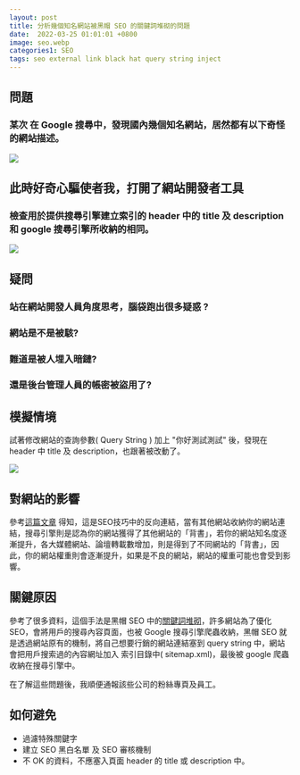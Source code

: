 ```yaml
---
layout: post
title: 分析幾個知名網站被黑帽 SEO 的關鍵詞堆砌的問題
date:  2022-03-25 01:01:01 +0800
image: seo.webp
categories1: SEO
tags: seo external link black hat query string inject
---
```


## 問題
### 某次 在 Google 搜尋中，發現國內幾個知名網站，居然都有以下奇怪的網站描述。
![](https://i.imgur.com/xL2V0cF.png)

## 此時好奇心驅使者我，打開了網站開發者工具
### 檢查用於提供搜尋引擎建立索引的 header 中的 title 及 description 和 google 搜尋引擎所收納的相同。
![](https://i.imgur.com/JaqXIzN.png)

## 疑問
### 站在網站開發人員角度思考，腦袋跑出很多疑惑 ?  

### 網站是不是被駭? 

### 難道是被人埋入暗鏈?   

### 還是後台管理人員的帳密被盜用了?   

## 模擬情境
試著修改網站的查詢參數( Query String ) 加上 "你好測試測試" 後，發現在 header 中 title 及 description，也跟著被改動了。

![](https://i.imgur.com/a8bF5iO.png)

## 對網站的影響
參考[這篇文章](https://ranking.works/%E6%8A%80%E8%A1%93SEO/%E5%A4%96%E9%83%A8%E9%80%A3%E7%B5%90?fbclid=IwAR3-2880GtK_3dEp2SUrlhD0t8jHb-_aLHYTCcgWCxI9Vpo55UTni8uZauo)
得知，這是SEO技巧中的反向連結，當有其他網站收納你的網站連結，搜尋引擎則是認為你的網站獲得了其他網站的「背書」，若你的網站知名度逐漸提升，各大媒體網站、論壇轉載數增加，則是得到了不同網站的「背書」，因此，你的網站權重則會逐漸提升，如果是不良的網站，網站的權重可能也會受到影響。

## 關鍵原因
參考了很多資料，這個手法是黑帽 SEO 中的[關鍵詞堆砌](https://baike.baidu.hk/item/%E9%97%9C%E9%8D%B5%E8%A9%9E%E5%A0%86%E7%A0%8C)，許多網站為了優化 SEO，會將用戶的搜尋內容頁面，也被 Google 搜尋引擎爬蟲收納，黑帽 SEO 就是透過網站原有的機制，將自己想要行銷的網站連結塞到 query string 中，網站會把用戶搜索過的內容網址加入 索引目錄中( sitemap.xml)，最後被 google 爬蟲收納在搜尋引擎中。  

在了解這些問題後，我順便通報該些公司的粉絲專頁及員工。

## 如何避免
* 過濾特殊關鍵字
* 建立 SEO 黑白名單 及 SEO 審核機制
* 不 OK 的資料，不應塞入頁面 header 的 title 或 description 中。